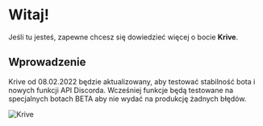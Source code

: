 # Witaj!

Jeśli tu jesteś, zapewne chcesz się dowiedzieć więcej o bocie **Krive**.

## Wprowadzenie
Krive od 08.02.2022 będzie aktualizowany, aby testować stabilność bota i nowych funkcji API Discorda. 
Wcześniej funkcje będą testowane na specjalnych botach BETA aby nie wydać na produkcję żadnych błędów.

![Krive](https://cdn.discordapp.com/avatars/836529470122622986/0190d3b5cf8bf38726e728b2778f3df0.png?size=4096)